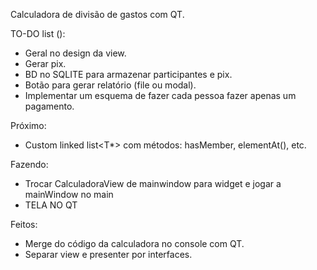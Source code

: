 Calculadora de divisão de gastos com QT.

TO-DO list ():

- Geral no design da view.
- Gerar pix.
- BD no SQLITE para armazenar participantes e pix.
- Botão para gerar relatório (file ou modal).
- Implementar um esquema de fazer cada pessoa fazer apenas um pagamento.

Próximo:
- Custom linked list<T*> com métodos: hasMember, elementAt(), etc.

Fazendo:
- Trocar CalculadoraView de mainwindow para widget e jogar a mainWindow no main
- TELA NO QT 

Feitos:
- Merge do código da calculadora no console com QT.
- Separar view e presenter por interfaces.
